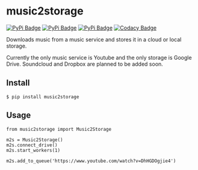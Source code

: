 # music2storage 

[![PyPi Badge](https://img.shields.io/pypi/v/music2storage.svg)](https://pypi.python.org/pypi/music2storage)
[![PyPi Badge](https://img.shields.io/pypi/l/music2storage.svg)](https://pypi.python.org/pypi/music2storage)
[![PyPi Badge](https://img.shields.io/pypi/pyversions/music2storage.svg)](https://pypi.python.org/pypi/music2storage)
[![Codacy Badge](https://api.codacy.com/project/badge/Grade/b4afc41854444e89b73d2d39d842cb0f)](https://www.codacy.com/app/Radu-Raicea/music2storage?utm_source=github.com&amp;utm_medium=referral&amp;utm_content=Music-Moo/music2storage&amp;utm_campaign=Badge_Grade)

Downloads music from a music service and stores it in a cloud or local storage.

Currently the only music service is Youtube and the only storage is Google Drive. Soundcloud and Dropbox are planned to be added soon.

## Install
```
$ pip install music2storage
```

## Usage
```
from music2storage import Music2Storage

m2s = Music2Storage()
m2s.connect_drive()
m2s.start_workers(1)

m2s.add_to_queue('https://www.youtube.com/watch?v=DhHGDOgjie4')
```